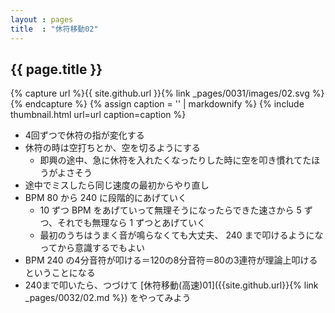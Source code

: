 ```yaml
---
layout : pages
title  : "休符移動02"
---
```


## {{ page.title }}

{% capture url %}{{ site.github.url }}{% link _pages/0031/images/02.svg %}{% endcapture %}
{% assign caption = '' | markdownify %}
{% include thumbnail.html url=url caption=caption %}

* 4回ずつで休符の指が変化する
* 休符の時は空打ちとか、空を切るようにする
  * 即興の途中、急に休符を入れたくなったりした時に空を叩き慣れてたほうがよさそう
* 途中でミスしたら同じ速度の最初からやり直し
* BPM 80 から 240 に段階的にあげていく
  * 10 ずつ BPM をあげていって無理そうになったらできた速さから 5 ずつ、それでも無理なら 1 ずつとあげていく
  * 最初のうちはうまく音が鳴らなくても大丈夫、 240 まで叩けるようになってから意識するでもよい
* BPM 240 の4分音符が叩ける＝120の8分音符＝80の3連符が理論上叩けるということになる
* 240まで叩いたら、つづけて [休符移動(高速)01]({{site.github.url}}{% link _pages/0032/02.md %}) をやってみよう
